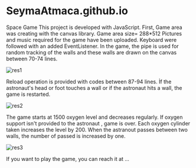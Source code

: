 # SeymaAtmaca.github.io


Space Game
This project is developed with JavaScript. First, Game area was creating with the canvas library. Game area size= 288*512
Pictures and music required for the game have been uploaded. Keyboard were followed with an added EventListener. In the game, the pipe is used for random tracking of the walls and these walls are drawn on the canvas between 70-74 lines.


 ![res1](https://user-images.githubusercontent.com/54944249/117955592-e0fe0000-b320-11eb-81f1-ea9a9162caea.png)



Reload operation is provided with codes between 87-94 lines. İf the astronaut's head or foot touches a wall or if the astronaut hits a wall, the game is restarted.

![res2](https://user-images.githubusercontent.com/54944249/117955612-e6f3e100-b320-11eb-98fa-1951b6aeb26e.png)

 

The game starts at 1500 oxygen level and decreases regularly. If oxygen support isn't provided to the astronaut , game is over. Each oxygen cylinder taken increases the level by 200. When the astranout passes between two walls, the number of passed is increased by one.

![res3](https://user-images.githubusercontent.com/54944249/117955629-e9eed180-b320-11eb-98c8-13e1d9f028d9.png)

 

If you want to play the game, you can reach it at ...

